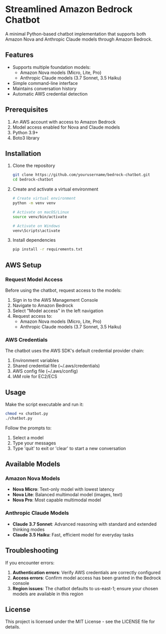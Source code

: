 # Streamlined Amazon Bedrock Chatbot

A minimal Python-based chatbot implementation that supports both Amazon Nova and Anthropic Claude models through Amazon Bedrock.

## Features

- Supports multiple foundation models:
  - Amazon Nova models (Micro, Lite, Pro)
  - Anthropic Claude models (3.7 Sonnet, 3.5 Haiku)
- Simple command-line interface
- Maintains conversation history
- Automatic AWS credential detection

## Prerequisites

1. An AWS account with access to Amazon Bedrock
2. Model access enabled for Nova and Claude models
3. Python 3.9+
4. Boto3 library

## Installation

1. Clone the repository
   ```bash
   git clone https://github.com/yourusername/bedrock-chatbot.git
   cd bedrock-chatbot
   ```

2. Create and activate a virtual environment
   ```bash
   # Create virtual environment
   python -m venv venv
   
   # Activate on macOS/Linux
   source venv/bin/activate
   
   # Activate on Windows
   venv\Scripts\activate
   ```

3. Install dependencies
   ```bash
   pip install -r requirements.txt
   ```

## AWS Setup

### Request Model Access

Before using the chatbot, request access to the models:

1. Sign in to the AWS Management Console
2. Navigate to Amazon Bedrock
3. Select "Model access" in the left navigation
4. Request access to:
   - Amazon Nova models (Micro, Lite, Pro)
   - Anthropic Claude models (3.7 Sonnet, 3.5 Haiku)

### AWS Credentials

The chatbot uses the AWS SDK's default credential provider chain:

1. Environment variables
2. Shared credential file (~/.aws/credentials)
3. AWS config file (~/.aws/config)
4. IAM role for EC2/ECS

## Usage

Make the script executable and run it:

```bash
chmod +x chatbot.py
./chatbot.py
```

Follow the prompts to:
1. Select a model
2. Type your messages
3. Type 'quit' to exit or 'clear' to start a new conversation

## Available Models

### Amazon Nova Models
- **Nova Micro**: Text-only model with lowest latency
- **Nova Lite**: Balanced multimodal model (images, text)
- **Nova Pro**: Most capable multimodal model

### Anthropic Claude Models
- **Claude 3.7 Sonnet**: Advanced reasoning with standard and extended thinking modes
- **Claude 3.5 Haiku**: Fast, efficient model for everyday tasks

## Troubleshooting

If you encounter errors:

1. **Authentication errors**: Verify AWS credentials are correctly configured
2. **Access errors**: Confirm model access has been granted in the Bedrock console
3. **Region issues**: The chatbot defaults to us-east-1; ensure your chosen models are available in this region

## License

This project is licensed under the MIT License - see the LICENSE file for details.
